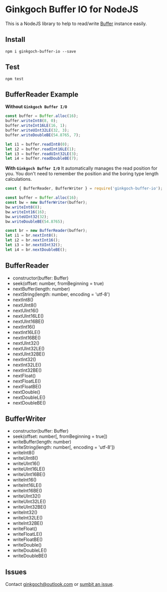 # Ginkgoch Buffer IO for NodeJS
This is a NodeJS library to help to read/write [Buffer](https://cn.nodejs.org/api/buffer.html) instance easily.

## Install
```terminal
npm i ginkgoch-buffer-io --save
```

## Test
```terminal
npm test
```

## BufferReader Example

**Without `Ginkgoch Buffer I/O`**
```js
const buffer = Buffer.alloc(16);
buffer.writeInt8(8, 0);
buffer.writeInt16LE(16, 1);
buffer.writeUInt32LE(32, 3);
buffer.writeDoubleBE(54.8765, 7);

let i1 = buffer.readInt8(0);
let i2 = buffer.readInt16LE(1);
let i3 = buffer.readUInt32LE(3);
let i4 = buffer.readDoubleBE(7);
```

**With `Ginkgoch Buffer I/O`**
It automatically manages the read position for you. You don't need to remember the position and the boring type length calculations.
```js
const { BufferReader, BufferWriter } = require('ginkgoch-buffer-io');

const buffer = Buffer.alloc(16);
const bw = new BufferWriter(buffer);
bw.writeInt8(8);
bw.writeInt16(16);
bw.writeUInt32(32);
bw.writeDoubleBE(54.8765);

const br = new BufferReader(buffer);
let i1 = br.nextInt8();
let i2 = br.nextInt16();
let i3 = br.nextUInt32();
let i4 = br.nextDoubleBE();
```

## BufferReader
* constructor(buffer: Buffer)
* seek(offset: number, fromBeginning = true)
* nextBuffer(length: number)
* nextString(length: number, encoding = 'utf-8')
* nextInt8()
* nextUInt8()
* nextUInt16()
* nextUInt16LE()
* nextUInt16BE()
* nextInt16()
* nextInt16LE()
* nextInt16BE()
* nextUInt32()
* nextUInt32LE()
* nextUInt32BE()
* nextInt32()
* nextInt32LE()
* nextInt32BE()
* nextFloat()
* nextFloatLE()
* nextFloatBE()
* nextDouble()
* nextDoubleLE()
* nextDoubleBE()

## BufferWriter
* constructor(buffer: Buffer)
* seek(offset: number[, fromBeginning = true])
* writeBuffer(length: number)
* writeString(length: number[, encoding = 'utf-8'])
* writeInt8()
* writeUInt8()
* writeUInt16()
* writeUInt16LE()
* writeUInt16BE()
* writeInt16()
* writeInt16LE()
* writeInt16BE()
* writeUInt32()
* writeUInt32LE()
* writeUInt32BE()
* writeInt32()
* writeInt32LE()
* writeInt32BE()
* writeFloat()
* writeFloatLE()
* writeFloatBE()
* writeDouble()
* writeDoubleLE()
* writeDoubleBE()

## Issues
Contact [ginkgoch@outlook.com](mailto:ginkgoch@outlook.com) or [sumbit an issue](https://github.com/ginkgoch/node-buffer-reader/issues).